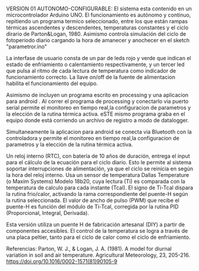 VERSION 01 AUTONOMO-CONFIGURABLE: El sistema esta contenido en un microcontrolador Arduino UNO. El funcionamiento es autónomo y continuo, repitiendo un programa termico seleccionado, entre los que están rampas térmicas ascendentes y descendentes, temperaturas constantes y el ciclo dirario de Parton&Logan, 1980. Asimismo controla simulación del ciclo de fotoperiodo diario cargando la hora de amanecer y anochecer en el sketch "parametror.ino"

La interfase de usuario consta de un par de leds rojo y verde que indican el estado de enfriamiento o calentamiento respectivamente, y un tercer led que pulsa al ritmo de cada lectura de temperatura como indicador de funcionamiento correcto. La llave on/off de la fuente de alimentacion habilita el funcionamiento del equipo.

Asimismo de incluyen un programa escrito en processing y una aplicacion para android . Al correr el programa de processing y conectarlo via puerto serial permite el monitoreo en tiempo real,la configuracion de parametros y la elección de la rutina térmica activa. eSTE mismo programa graba en el equipo donde está corriendo un archivo de registro a modo de datalogger.

Simultaneamente la aplicacion para android se conecta via Bluetooth con la controladora y permite el monitoreo en tiempo real,la configuracion de parametros y la elección de la rutina térmica activa.

Un reloj interno (RTC), con batería de 10 años de duración, entrega el input para el cálculo de la ecuación para el ciclo diario. Esto le permite al sistema soportar interrupciones de alimentación, ya que el ciclo se reinicia en según la hora del reloj interno. Usa un sensor de temperatura Dallas Temperature (o Maxim Systems) Modelo 18b20, cuya lectura (Ti) es comparada con la temperatura de calculo para cada instante (Tcal). El signo de Ti-Tcal dispara la rutina frio/calor, activando la rama correspondiente del puente-H según la rutina seleccionada. El valor de ancho de pulso (PWM) que recibe el puente-H es función del módulo de Ti-Tcal, corregida por la rutina PID (Proporcional, Integral, Derivada).

Esta versión utiliza un puente H de fabricación artesanal (DIY) a partir de componentes accesibles. El control de la temperatura se logra a través de una placa peltier, tanto para el ciclo de calor como el ciclo de enfriamiento.

Referencias: Parton, W. J., & Logan, J. A. (1981). A model for diurnal variation in soil and air temperature. Agricultural Meteorology, 23, 205-216. https://doi.org/10.1016/0002-1571(81)90105-9
